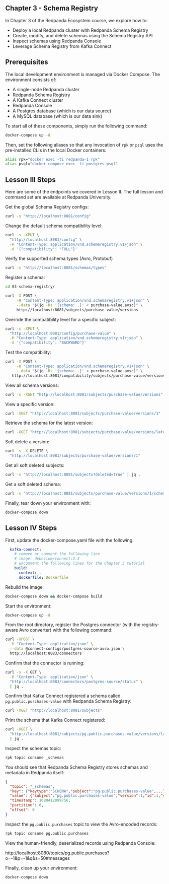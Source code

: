 ## Chapter 3 - Schema Registry
In Chapter 3 of the Redpanda Ecosystem course, we explore how to:

- Deploy a local Redpanda cluster with Redpanda Schema Registry
- Create, modify, and delete schemas using the Schema Registry API
- Inspect schemas using Redpanda Console
- Leverage Schema Registry from Kafka Connect

## Prerequisites
The local development environment is managed via Docker Compose. The environment consists of:

- A single-node Redpanda cluster
- Redpanda Schema Registry
- A Kafka Connect cluster
- Redpanda Console
- A Postgres database (which is our data source)
- A MySQL database (which is our data sink)

To start all of these components, simply run the following command:

```sh
docker-compose up -d
```

Then, set the following aliases so that any invocation of `rpk` or `psql` uses the pre-installed CLIs in the local Docker containers:

```sh
alias rpk="docker exec -ti redpanda-1 rpk"
alias psql="docker-compose exec -ti postgres psql"
```

## Lesson III Steps
Here are some of the endpoints we covered in Lesson II. The full lesson and command set are available at Redpanda University.

Get the global Schema Registry configs:

```sh
curl -s "http://localhost:8081/config"
```

Change the default schema compatibility level:

```sh
curl -s -XPUT \
  "http://localhost:8081/config" \
  -H "Content-Type: application/vnd.schemaregistry.v1+json" \
  -d '{"compatibility": "FULL"}'
```

Verify the supported schema types (Avro, Protobuf)

```sh
curl -s "http://localhost:8081/schemas/types"
```

Register a schema:

```sh
cd 03-schema-registry/

curl -X POST \
     -H "Content-Type: application/vnd.schemaregistry.v1+json" \
     --data "$(jq -Rs '{schema: .}' < purchase-value.avsc)" \
     http://localhost:8081/subjects/purchase-value/versions
```

Override the compatibility level for a specific subject:

```sh
curl -s -XPUT \
  "http://localhost:8081/config/purchase-value" \
  -H "Content-Type: application/vnd.schemaregistry.v1+json" \
  -d '{"compatibility": "BACKWARD"}'
```

Test the compatibility:

```sh
curl -X POST \
     -H "Content-Type: application/vnd.schemaregistry.v1+json" \
     --data "$(jq -Rs '{schema: .}' < purchase-value.avsc)" \
   http://localhost:8081/compatibility/subjects/purchase-value/versions/latest
```

View all schema versions:

```sh
curl -s -XGET "http://localhost:8081/subjects/purchase-value/versions"
```

View a specific version:

```sh
curl -XGET "http://localhost:8081/subjects/purchase-value/versions/1" | jq .
```

Retrieve the schema for the latest version:

```sh
curl -XGET "http://localhost:8081/subjects/purchase-value/versions/latest/schema" | jq
```

Soft delete a version:

```sh
curl -s -X DELETE \
  "http://localhost:8081/subjects/purchase-value/versions/1"
```

Get all soft deleted subjects:

```sh
curl -s "http://localhost:8081/subjects?deleted=true" | jq .
```

Get a soft deleted schema:

```sh
curl -s "http://localhost:8081/subjects/purchase-value/versions/1/schema?deleted=true" | jq .
```

Finally, tear down your environment with:

```sh
docker-compose down
```

## Lesson IV Steps

First, update the docker-compose.yaml file with the following:

```yaml
  kafka-connect:
    # remove or comment the following line
    # image: debezium/connect:2.3
    # uncomment the following lines for the Chapter 3 tutorial
    build:
      context: .
      dockerfile: Dockerfile
```

Rebuild the image:

```sh
docker-compose down && docker-compose build
```

Start the environment:

```sh
docker-compose up -d
```

From the root directory, register the Postgres connector (with the registry-aware Avro converter) with the following command:

```sh
curl -XPOST \
  -H "Content-Type: application/json" \
  --data @connect-configs/postgres-source-avro.json \
  http://localhost:8083/connectors
```

Confirm that the connector is running:

```sh
curl -s -X GET \
  -H "Content-Type: application/json" \
  "http://localhost:8083/connectors/postgres-source/status" \
  | jq .
```

Confirm that Kafka Connect registered a schema called `pg.public.purchases-value` with Redpanda Schema Registry:

```sh
curl -XGET "http://localhost:8081/subjects"
```

Print the schema that Kafka Connect registered:

```sh
curl -XGET \
  "http://localhost:8081/subjects/pg.public.purchases-value/versions/latest/schema" \
  | jq .
```

Inspect the schemas topic:

```sh
rpk topic consume _schemas
```

You should see that Redpanda Schema Registry stores schemas and metadata in Redpanda itself:

```json
{
  "topic": "_schemas",
  "key": {"keytype":"SCHEMA","subject":"pg.public.purchases-value",...},
  "value": {"subject":"pg.public.purchases-value","version":1,"id":1,"schema":"(truncated)"},
  "timestamp": 1688412099756,
  "partition": 0,
  "offset": 0
}
```

Inspect the `pg.public.purchases` topic to view the Avro-encoded records:

```sh
rpk topic consume pg.public.purchases
```

View the human-friendly, deserialized records using Redpanda Console:

http://localhost:8080/topics/pg.public.purchases?o=-1&p=-1&q&s=50#messages

Finally, clean up your environment:

```sh
docker-compose down
```

